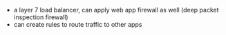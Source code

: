 - a layer 7 load balancer, can apply web app firewall as well (deep packet inspection firewall)
- can create rules to route traffic to other apps